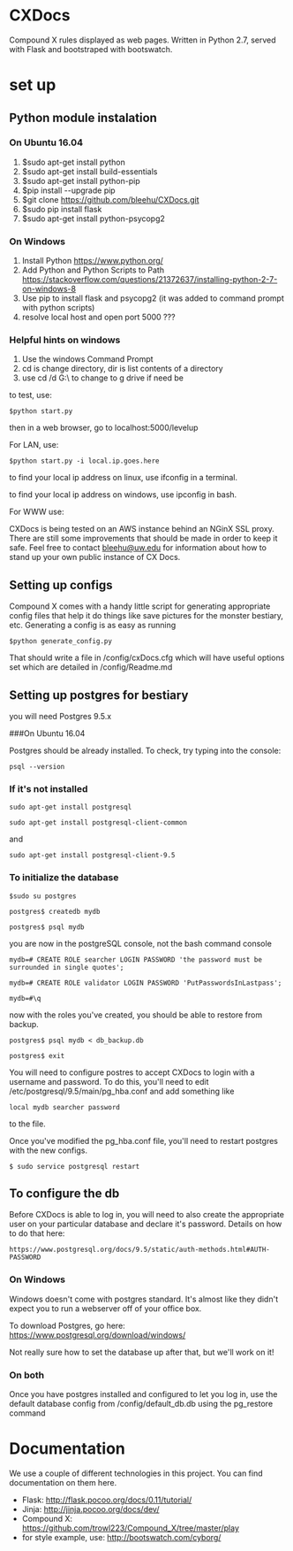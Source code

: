 # CXDocs
Compound X rules displayed as web pages. Written in Python 2.7, served with Flask and bootstraped with bootswatch.

# set up
## Python module instalation
### On Ubuntu 16.04 
1) $sudo apt-get install python
2) $sudo apt-get install build-essentials
2) $sudo apt-get install python-pip
4) $pip install --upgrade pip
1) $git clone https://github.com/bleehu/CXDocs.git
2) $sudo pip install flask 
4) $sudo apt-get install python-psycopg2

### On Windows
1) Install Python https://www.python.org/
2) Add Python and Python Scripts to Path https://stackoverflow.com/questions/21372637/installing-python-2-7-on-windows-8
3) Use pip to install flask and psycopg2 (it was added to command prompt with python scripts)
4) resolve local host and open port 5000 ???

### Helpful hints on windows
1) Use the windows Command Prompt
2) cd is change directory, dir is list contents of a directory
3) use cd /d G:\ to change to g drive if need be


to test, use:

`$python start.py`

then in a web browser, go to localhost:5000/levelup

For LAN, use:

`$python start.py -i local.ip.goes.here`

to find your local ip address on linux, use ifconfig in a terminal. 

to find your local ip address on windows, use ipconfig in bash.

For WWW use:

CXDocs is being tested on an AWS instance behind an NGinX SSL proxy. There are 
still some improvements that should be made in order to keep it safe. Feel free 
to contact bleehu@uw.edu for information about how to stand up your own public 
instance of CX Docs.


## Setting up configs

Compound X comes with a handy little script for generating appropriate config 
files that help it do things like save pictures for the monster bestiary, etc. 
Generating a config is as easy as running 

`$python generate_config.py`

That should write a file in /config/cxDocs.cfg which will have useful options 
set which are detailed in /config/Readme.md

## Setting up postgres for bestiary

you will need Postgres 9.5.x 

###On Ubuntu 16.04  

Postgres should be already installed. To check, try typing into the console: 

`psql --version`

### If it's not installed

`sudo apt-get install postgresql` 

`sudo apt-get install postgresql-client-common`

and

`sudo apt-get install postgresql-client-9.5`

### To initialize the database

`$sudo su postgres`

`postgres$ createdb mydb`

`postgres$ psql mydb`

you are now in the postgreSQL console, not the bash command console

`mydb=# CREATE ROLE searcher LOGIN PASSWORD 'the password must be surrounded in single quotes';`

`mydb=# CREATE ROLE validator LOGIN PASSWORD 'PutPasswordsInLastpass';`

`mydb=#\q`

now with the roles you've created, you should be able to restore from backup.

`postgres$ psql mydb < db_backup.db`

`postgres$ exit`

You will need to configure postres to accept CXDocs to login with a username and 
password. To do this, you'll need to edit /etc/postgresql/9.5/main/pg_hba.conf 
and add something like 

`local mydb searcher password`

to the file. 

Once you've modified the pg_hba.conf file, you'll need to restart postgres with the new configs.

`$ sudo service postgresql restart`

## To configure the db

Before CXDocs is able to log in, you will need to also create the appropriate 
user on your particular database and declare it's password. Details on how to 
do that here:

`https://www.postgresql.org/docs/9.5/static/auth-methods.html#AUTH-PASSWORD`

### On Windows

Windows doesn't come with postgres standard. It's almost like they didn't expect 
you to run a webserver off of your office box. 

To download Postgres, go here: https://www.postgresql.org/download/windows/

Not really sure how to set the database up after that, but we'll work on it!

### On both

Once you have postgres installed and configured to let you log in, use the 
default database config from /config/default_db.db using the pg_restore command



# Documentation
We use a couple of different technologies in this project. You can find documentation on them here.
* Flask: http://flask.pocoo.org/docs/0.11/tutorial/
* Jinja: http://jinja.pocoo.org/docs/dev/
* Compound X: https://github.com/trowl223/Compound_X/tree/master/play
* for style example, use: http://bootswatch.com/cyborg/
